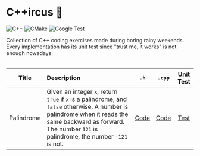 # C++ircus 🎪

![C++](https://img.shields.io/badge/C%2B%2B-17-blue)
![CMake](https://img.shields.io/badge/CMake-3.25.1-blue)
![Google Test](https://img.shields.io/badge/Test-GoogleTest-blue)

Collection of C++ coding exercises made during boring rainy weekends.<br>
Every implementation has its unit test since "trust me, it works" is not enough nowadays.<br><br>


| Title | Description | `.h` | `.cpp` | Unit Test |
|:-----:|:------------|:----:|:------:|:---------:|
| Palindrome | Given an integer `x`, return `true` if `x` is a palindrome, and `false` otherwise. A number is palindrome when it reads the same backward as forward. The number `121` is palindrome, the number `-121` is not. | [Code](https://github.com/PaulinoMoskwa/Cpp-ircus/blob/master/include/Palindrome_int.h) | [Code](https://github.com/PaulinoMoskwa/Cpp-ircus/blob/master/src/Palindrome_int.cpp) | [Test](https://github.com/PaulinoMoskwa/Cpp-ircus/blob/master/test/TestPalindrome_int.cpp) |
